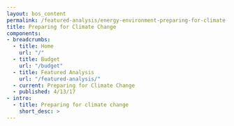 ```yaml
---
layout: bos_content
permalink: /featured-analysis/energy-environment-preparing-for-climate-change/
title: Preparing for Climate Change
components:
- breadcrumbs:
  - title: Home
    url: "/"
  - title: Budget
    url: "/budget"
  - title: Featured Analysis
    url: "/featured-analysis/"
  - current: Preparing for Climate Change
  - published: 4/13/17
- intro:
  - title: Preparing for climate change
    short_desc: >
---
```

